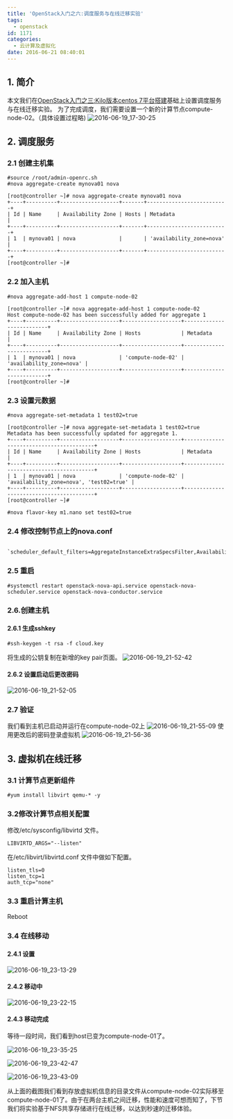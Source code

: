 ```yaml
---
title: 'OpenStack入门之六:调度服务与在线迁移实验'
tags:
  - openstack
id: 1171
categories:
  - 云计算及虚拟化
date: 2016-06-21 08:40:01
---
```


## 1. 简介
本文我们在[OpenStack入门之三:Kilo版本centos 7平台搭建](/2016/06/openstack-kilo-centos/)基础上设置调度服务与在线迁移实验。
为了完成调度，我们需要设置一个新的计算节点compute-node-02。（具体设置过程略)
![2016-06-19_17-30-25](http://orufryv17.bkt.clouddn.com/wp-content/uploads/2016/06/2016-06-19_17-30-25.jpg)

## 2. 调度服务
### 2.1 创建主机集
	#source /root/admin-openrc.sh
	#nova aggregate-create mynova01 nova

    [root@controller ~]# nova aggregate-create mynova01 nova
    +----+----------+-------------------+-------+--------------------------+
    | Id | Name     | Availability Zone | Hosts | Metadata                 |
    +----+----------+-------------------+-------+--------------------------+
    | 1  | mynova01 | nova              |       | 'availability_zone=nova' |
    +----+----------+-------------------+-------+--------------------------+
    [root@controller ~]# 
    
### 2.2 加入主机
    #nova aggregate-add-host 1 compute-node-02
    
    [root@controller ~]# nova aggregate-add-host 1 compute-node-02
    Host compute-node-02 has been successfully added for aggregate 1 
    +----+----------+-------------------+-------------------+--------------------------+
    | Id | Name     | Availability Zone | Hosts             | Metadata                 |
    +----+----------+-------------------+-------------------+--------------------------+
    | 1  | mynova01 | nova              | 'compute-node-02' | 'availability_zone=nova' |
    +----+----------+-------------------+-------------------+--------------------------+
    [root@controller ~]# 
    
### 2.3 设置元数据
    #nova aggregate-set-metadata 1 test02=true
    
    [root@controller ~]# nova aggregate-set-metadata 1 test02=true
    Metadata has been successfully updated for aggregate 1.
    +----+----------+-------------------+-------------------+-----------------------------------------+
    | Id | Name     | Availability Zone | Hosts             | Metadata                                |
    +----+----------+-------------------+-------------------+-----------------------------------------+
    | 1  | mynova01 | nova              | 'compute-node-02' | 'availability_zone=nova', 'test02=true' |
    +----+----------+-------------------+-------------------+-----------------------------------------+
    [root@controller ~]# 
    
    #nova flavor-key m1.nano set test02=true
### 2.4 修改控制节点上的nova.conf
  		  `scheduler_default_filters=AggregateInstanceExtraSpecsFilter,AvailabilityZoneFilter,RamFilter,ComputeFilter`
    
### 2.5 重启
    #systemctl restart openstack-nova-api.service openstack-nova-scheduler.service openstack-nova-conductor.service
    
### 2.6.创建主机
#### 2.6.1 生成sshkey
    #ssh-keygen -t rsa -f cloud.key
将生成的公钥复制在新增的key pair页面。
![2016-06-19_21-52-42](http://orufryv17.bkt.clouddn.com/wp-content/uploads/2016/06/2016-06-19_21-52-42.jpg)

#### 2.6.2 设置启动后更改密码
![2016-06-19_21-52-05](http://orufryv17.bkt.clouddn.com/wp-content/uploads/2016/06/2016-06-19_21-52-05.jpg)

### 2.7 验证
我们看到主机已启动并运行在compute-node-02上
![2016-06-19_21-55-09](http://orufryv17.bkt.clouddn.com/wp-content/uploads/2016/06/2016-06-19_21-55-09.jpg)
使用更改后的密码登录虚拟机
![2016-06-19_21-56-36](http://orufryv17.bkt.clouddn.com/wp-content/uploads/2016/06/2016-06-19_21-56-36.jpg)

## 3. 虚拟机在线迁移
### 3.1 计算节点更新组件
    #yum install libvirt qemu-* -y
### 3.2修改计算节点相关配置
修改/etc/sysconfig/libvirtd 文件。
    
    LIBVIRTD_ARGS="--listen"
    
在/etc/libvirt/libvirtd.conf 文件中做如下配置。
    
    listen_tls=0
    listen_tcp=1
    auth_tcp="none"

### 3.3 重启计算主机
Reboot
### 3.4 在线移动
#### 2.4.1 设置
![2016-06-19_23-13-29](http://orufryv17.bkt.clouddn.com/wp-content/uploads/2016/06/2016-06-19_23-13-29.jpg)

#### 2.4.2 移动中
![2016-06-19_23-22-15](http://orufryv17.bkt.clouddn.com/wp-content/uploads/2016/06/2016-06-19_23-22-15.jpg)

#### 2.4.3 移动完成
等待一段时间，我们看到host已变为compute-node-01了。

![2016-06-19_23-35-25](http://orufryv17.bkt.clouddn.com/wp-content/uploads/2016/06/2016-06-19_23-35-25.jpg)

![2016-06-19_23-42-47](http://orufryv17.bkt.clouddn.com/wp-content/uploads/2016/06/2016-06-19_23-42-47.jpg)

![2016-06-19_23-43-09](http://orufryv17.bkt.clouddn.com/wp-content/uploads/2016/06/2016-06-19_23-43-09.jpg)

从上面的截图我们看到存放虚拟机信息的目录文件从compute-node-02实际移至compute-node-01了。由于在两台主机之间迁移，性能和速度可想而知了，下节我们将实验基于NFS共享存储进行在线迁移，以达到秒速的迁移体验。